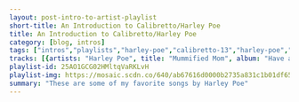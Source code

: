 ```yaml
---
layout: post-intro-to-artist-playlist
short-title: An Introduction to Calibretto/Harley Poe
title: An Introduction to Calibretto/Harley Poe
category: [blog, intros]
tags: ["intros","playlists","harley-poe","calibretto-13","harley-poe","calibretto-13","harley-poe","harley-poe","calibretto","calibretto-13","harley-poe","calibretto-13","calibretto","harley-poe","calibretto","calibretto-13","harley-poe","calibretto","harley-poe","harley-poe","harley-poe","harley-poe","calibretto-13","harley-poe","calibretto","calibretto-13","calibretto","harley-poe","harley-poe","calibretto","calibretto-13","harley-poe","harley-poe","harley-poe","harley-poe"]
tracks: [{artists: "Harley Poe", title: "Mummified Mom", album: "Have a Great Life."},{artists: "Calibretto 13", title: "The Ballroom Blitz", album: "Enter The Danger Brigade"},{artists: "Harley Poe", title: "It's Only the End of the World", album: "The Dead and the Naked"},{artists: "Calibretto 13", title: "Why Can't I Be On MTV? - Adventures In Tokyo Album Version", album: "Adventures In Tokyo"},{artists: "Harley Poe", title: "Transvestites Can Be Cannibals Too - Live", album: "The Dead and the Naked"},{artists: "Harley Poe", title: "The Suckers", album: "The Dead and the Naked"},{artists: "Calibretto", title: "American Psycho", album: "Dead By Dawn"},{artists: "Calibretto 13", title: "High 5", album: "Enter The Danger Brigade"},{artists: "Harley Poe", title: "The Object of My Affection - Live", album: "The Dead and the Naked"},{artists: "Calibretto 13", title: "Spoiled Brat", album: "Enter The Danger Brigade"},{artists: "Calibretto", title: "When I Think About You", album: "Dead By Dawn"},{artists: "Harley Poe", title: "Stick It in the Man", album: "Wretched. Filthy. Ugly."},{artists: "Calibretto", title: "Bleeding On the Floor", album: "Dead By Dawn"},{artists: "Calibretto 13", title: "Hollywood (Is Burning Down) - Adventures In Tokyo Album Version", album: "Adventures In Tokyo"},{artists: "Harley Poe", title: "What's a Devil To Do? - Live", album: "The Dead and the Naked"},{artists: "Calibretto", title: "Don't Go in the Woods", album: "Dead By Dawn"},{artists: "Harley Poe", title: "I'm Coming for You - Live", album: "The Dead and the Naked"},{artists: "Harley Poe", title: "Ima Killer", album: "Satan, Sex and No Regrets"},{artists: "Harley Poe", title: "That Time of the Month", album: "Wretched. Filthy. Ugly."},{artists: "Harley Poe", title: "Maria", album: "Wretched. Filthy. Ugly."},{artists: "Calibretto 13", title: "Christian Hate Mail", album: "Enter The Danger Brigade"},{artists: "Harley Poe", title: "(Untitled)", album: "Wretched. Filthy. Ugly."},{artists: "Calibretto", title: "Misanthropy and the Full Moon", album: "Dead By Dawn"},{artists: "Calibretto 13", title: "The Apple Song", album: "Enter The Danger Brigade"},{artists: "Calibretto", title: "The Doubtful Guest", album: "Dead By Dawn"},{artists: "Harley Poe", title: "Gordon", album: "Wretched. Filthy. Ugly."},{artists: "Harley Poe", title: "It's Only the End of the World - Live", album: "The Dead and the Naked"},{artists: "Calibretto", title: "Come See the Meatboy", album: "Dead By Dawn"},{artists: "Calibretto 13", title: "Fall Away", album: "Enter The Danger Brigade"},{artists: "Harley Poe", title: "Bloodsucker", album: "Have a Great Life."},{artists: "Harley Poe", title: "I Wanna Die - Live", album: "Alive and Alone"},{artists: "Harley Poe", title: "I Can't Stand Myself", album: "Lost and Losing It"},{artists: "Harley Poe", title: "Get Fucked", album: "Fallen Down"}]
playlist-id: 25AO1GCG02HMltqVaRKLvH
playlist-img: https://mosaic.scdn.co/640/ab67616d0000b2735a831c1b01df65409f23706bab67616d0000b2737f484697640359fd309c0163ab67616d0000b273bdbd7a7c369560ea859e85dbab67616d0000b273ed6aa650a87799277b8e372c
summary: "These are some of my favorite songs by Harley Poe"
---
```

